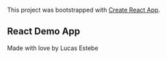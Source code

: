 This project was bootstrapped with [Create React App](https://github.com/facebook/create-react-app).

## React Demo App

Made with love by Lucas Estebe